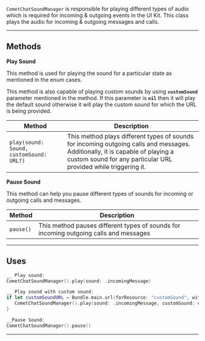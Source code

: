 `CometChatSoundManager` is responsible for playing different types of audio which is required for incoming & outgoing events in the UI Kit.  This class plays the audio for incoming & outgoing messages and calls.

---

## Methods

**Play Sound**

This method is used for playing the sound for a particular state as mentioned in the enum cases.

This method is also capable of playing custom sounds by using **`customSound`** parameter mentioned in the method. If this parameter is **`nil`** then it will play the default sound otherwise it will play the custom sound for which the URL is being provided.

| Method | Description | 
| ---- | ---- | 
| `play(sound: Sound, customSound: URL?)` | This method plays different types of sounds for incoming outgoing calls and messages. Additionally, it is capable of playing a custom sound for any particular URL provided while triggering it. | 


**Pause Sound**

This method can help you pause different types of sounds for incoming or outgoing calls and messages.

| Method | Description | 
| ---- | ---- | 
| `pause()` | This method pauses different types of sounds for incoming outgoing calls and messages | 


---

## Uses

```swift
__ Play sound:
CometChatSoundManager().play(sound: .incomingMessage)

__ Play sound with custom sound:
if let customSoundURL = Bundle.main.url(forResource: "customSound", withExtension: "wav") {
   CometChatSoundManager().play(sound: .incomingMessage, customSound: customSoundURL)
}

__Pause Sound:
CometChatSoundManager().pause()
```



---